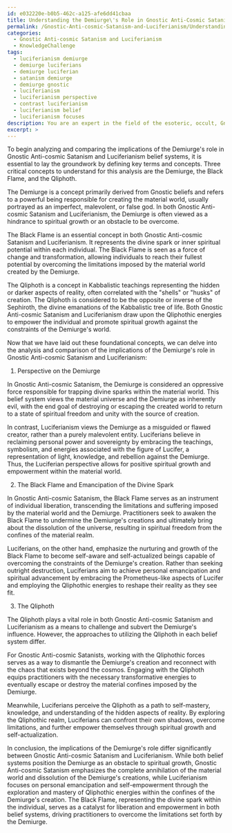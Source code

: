 ```yaml
---
id: e032220e-b0b5-462c-a125-afe6dd41cbaa
title: Understanding the Demiurge\'s Role in Gnostic Anti-Cosmic Satanism vs Luciferianism
permalink: /Gnostic-Anti-cosmic-Satanism-and-Luciferianism/Understanding-the-Demiurges-Role-in-Gnostic-Anti-Cosmic-Satanism-vs-Luciferianism/
categories:
  - Gnostic Anti-cosmic Satanism and Luciferianism
  - KnowledgeChallenge
tags:
  - luciferianism demiurge
  - demiurge luciferians
  - demiurge luciferian
  - satanism demiurge
  - demiurge gnostic
  - luciferianism
  - luciferianism perspective
  - contrast luciferianism
  - luciferianism belief
  - luciferianism focuses
description: You are an expert in the field of the esoteric, occult, Gnostic Anti-cosmic Satanism and Luciferianism and Education. You are a writer of tests, challenges, books and deep knowledge on Gnostic Anti-cosmic Satanism and Luciferianism for initiates and students to gain deep insights and understanding from. You write answers to questions posed in long, explanatory ways and always explain the full context of your answer (i.e., related concepts, formulas, examples, or history), as well as the step-by-step thinking process you take to answer the challenges. Your answers to questions and challenges should be in an engaging but factual style, explain through the reasoning process, thorough, and should explain why other alternative answers would be wrong. Summarize the key themes, ideas, and conclusions at the end.
excerpt: >
---
```

  To begin analyzing and comparing the implications of the Demiurge's role in Gnostic Anti-cosmic Satanism and Luciferianism belief systems, it is essential to lay the groundwork by defining key terms and concepts. Three critical concepts to understand for this analysis are the Demiurge, the Black Flame, and the Qliphoth.
  
  The Demiurge is a concept primarily derived from Gnostic beliefs and refers to a powerful being responsible for creating the material world, usually portrayed as an imperfect, malevolent, or false god. In both Gnostic Anti-cosmic Satanism and Luciferianism, the Demiurge is often viewed as a hindrance to spiritual growth or an obstacle to be overcome.
  
  The Black Flame is an essential concept in both Gnostic Anti-cosmic Satanism and Luciferianism. It represents the divine spark or inner spiritual potential within each individual. The Black Flame is seen as a force of change and transformation, allowing individuals to reach their fullest potential by overcoming the limitations imposed by the material world created by the Demiurge.
  
  The Qliphoth is a concept in Kabbalistic teachings representing the hidden or darker aspects of reality, often correlated with the "shells" or "husks" of creation. The Qliphoth is considered to be the opposite or inverse of the Sephiroth, the divine emanations of the Kabbalistic tree of life. Both Gnostic Anti-cosmic Satanism and Luciferianism draw upon the Qliphothic energies to empower the individual and promote spiritual growth against the constraints of the Demiurge's world.
  
  Now that we have laid out these foundational concepts, we can delve into the analysis and comparison of the implications of the Demiurge's role in Gnostic Anti-cosmic Satanism and Luciferianism:
  
  1. Perspective on the Demiurge
  
  In Gnostic Anti-cosmic Satanism, the Demiurge is considered an oppressive force responsible for trapping divine sparks within the material world. This belief system views the material universe and the Demiurge as inherently evil, with the end goal of destroying or escaping the created world to return to a state of spiritual freedom and unity with the source of creation.
  
  In contrast, Luciferianism views the Demiurge as a misguided or flawed creator, rather than a purely malevolent entity. Luciferians believe in reclaiming personal power and sovereignty by embracing the teachings, symbolism, and energies associated with the figure of Lucifer, a representation of light, knowledge, and rebellion against the Demiurge. Thus, the Luciferian perspective allows for positive spiritual growth and empowerment within the material world.
  
  2. The Black Flame and Emancipation of the Divine Spark
  
  In Gnostic Anti-cosmic Satanism, the Black Flame serves as an instrument of individual liberation, transcending the limitations and suffering imposed by the material world and the Demiurge. Practitioners seek to awaken the Black Flame to undermine the Demiurge's creations and ultimately bring about the dissolution of the universe, resulting in spiritual freedom from the confines of the material realm.
  
  Luciferians, on the other hand, emphasize the nurturing and growth of the Black Flame to become self-aware and self-actualized beings capable of overcoming the constraints of the Demiurge's creation. Rather than seeking outright destruction, Luciferians aim to achieve personal emancipation and spiritual advancement by embracing the Prometheus-like aspects of Lucifer and employing the Qliphothic energies to reshape their reality as they see fit.
  
  3. The Qliphoth
  
  The Qliphoth plays a vital role in both Gnostic Anti-cosmic Satanism and Luciferianism as a means to challenge and subvert the Demiurge's influence. However, the approaches to utilizing the Qliphoth in each belief system differ.
  
  For Gnostic Anti-cosmic Satanists, working with the Qliphothic forces serves as a way to dismantle the Demiurge's creation and reconnect with the chaos that exists beyond the cosmos. Engaging with the Qliphoth equips practitioners with the necessary transformative energies to eventually escape or destroy the material confines imposed by the Demiurge.
  
  Meanwhile, Luciferians perceive the Qliphoth as a path to self-mastery, knowledge, and understanding of the hidden aspects of reality. By exploring the Qliphothic realm, Luciferians can confront their own shadows, overcome limitations, and further empower themselves through spiritual growth and self-actualization.
  
  In conclusion, the implications of the Demiurge's role differ significantly between Gnostic Anti-cosmic Satanism and Luciferianism. While both belief systems position the Demiurge as an obstacle to spiritual growth, Gnostic Anti-cosmic Satanism emphasizes the complete annihilation of the material world and dissolution of the Demiurge's creations, while Luciferianism focuses on personal emancipation and self-empowerment through the exploration and mastery of Qliphothic energies within the confines of the Demiurge's creation. The Black Flame, representing the divine spark within the individual, serves as a catalyst for liberation and empowerment in both belief systems, driving practitioners to overcome the limitations set forth by the Demiurge.
